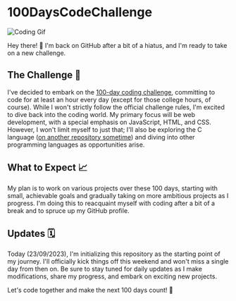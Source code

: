 # 100DaysCodeChallenge

![Coding Gif](https://gifdb.com/images/high/cartoon-character-louise-belcher-coding-is-fun-ctmkcciuc1gyxos2.gif)

Hey there! 👋 I'm back on GitHub after a bit of a hiatus, and I'm ready to take on a new challenge.

## The Challenge 🚀

I've decided to embark on the [100-day coding challenge](https://www.100daysofcode.com/), committing to code for at least an hour every day (except for those college hours, of course). While I won't strictly follow the official challenge rules, I'm excited to dive back into the coding world. My primary focus will be web development, with a special emphasis on JavaScript, HTML, and CSS. However, I won't limit myself to just that; I'll also be exploring the C language ([on another repository sometime](https://github.com/juutadei/Studying_C)) and diving into other programming languages as opportunities arise.

## What to Expect 📈

My plan is to work on various projects over these 100 days, starting with small, achievable goals and gradually taking on more ambitious projects as I progress. I'm doing this to reacquaint myself with coding after a bit of a break and to spruce up my GitHub profile. 

## Updates 🗓️

Today (23/09/2023), I'm initializing this repository as the starting point of my journey. I'll officially kick things off this weekend and won't miss a single day from then on. Be sure to stay tuned for daily updates as I make modifications, share my progress, and embark on exciting new projects.

Let's code together and make the next 100 days count! 🎉
